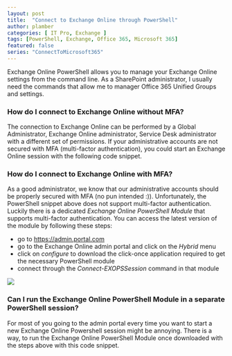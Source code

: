 ```yaml
---
layout: post
title:  "Connect to Exchange Online through PowerShell"
author: plamber
categories: [ IT Pro, Exchange ]
tags: [PowerShell, Exchange, Office 365, Microsoft 365]
featured: false
series: "ConnectToMicrosoft365"
---
```

Exchange Online PowerShell allows you to manage your Exchange Online settings from the command line. As a SharePoint administrator, I usually need the commands that allow me to manager Office 365 Unified Groups and settings.

### How do I connect to Exchange Online without MFA?
The connection to Exchange Online can be performed by a Global Administrator, Exchange Online administrator, Service Desk administrator with a different set of permissions. If your administrative accounts are not secured with MFA (multi-factor authentication), you could start an Exchange Online session with the following code snippet.

<script src="https://gist.github.com/plamber/5e478f0ae5975df2cfb1dc1e8c2f51e2.js?file=withoutmfa.ps1"></script>

### How do I connect to Exchange Online with MFA?
As a good administrator, we know that our administrative accounts should be properly secured with MFA (no pun intended :)). Unfortunately, the PowerShell snippet above does not support multi-factor authentication. Luckily there is a dedicated *Exchange Online PowerShell Module* that supports multi-factor authentication. You can access the latest version of the module by following these steps:
- go to https://admin.portal.com
- go to the Exchange Online admin portal and click on the *Hybrid* menu
- click on *configure* to download the click-once application required to get the necessary PowerShell module
- connect through the *Connect-EXOPSSession* command in that module

![](../../assets/images/2019-08-22-14-54-27.png)

### Can I run the Exchange Online PowerShell Module in a separate PowerShell session?
For most of you going to the admin portal every time you want to start a new Exchange Online Powershell session might be annoying. There is a way, to run the Exchange Online PowerShell Module once downloaded with the steps above with this code snippet.

<script src="https://gist.github.com/plamber/5e478f0ae5975df2cfb1dc1e8c2f51e2.js?file=withmfa.ps1"></script>